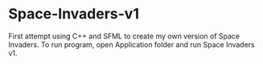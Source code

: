# Space-Invaders-v1
First attempt using C++ and SFML to create my own version of Space Invaders.
To run program, open Application folder and run Space Invaders v1.
